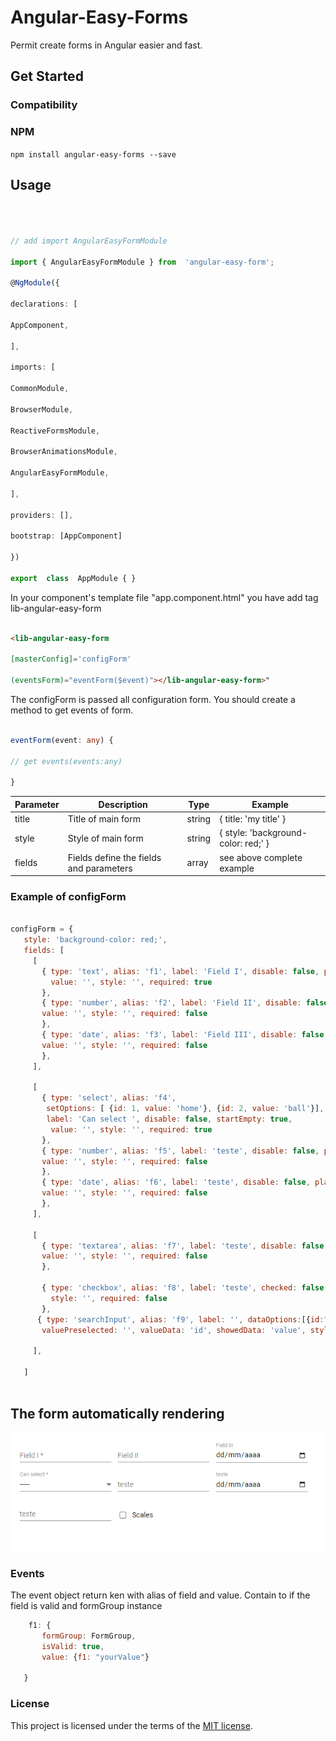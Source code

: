 # Angular-Easy-Forms

  

Permit create forms in Angular easier and fast.

  
  

## Get Started

  

### Compatibility

  

### NPM

  

`npm install angular-easy-forms --save`

  
  

## Usage

  

```ts

  

// add import AngularEasyFormModule

import { AngularEasyFormModule } from  'angular-easy-form';

@NgModule({

declarations: [

AppComponent,

],

imports: [

CommonModule,

BrowserModule,

ReactiveFormsModule,

BrowserAnimationsModule,

AngularEasyFormModule,

],

providers: [],

bootstrap: [AppComponent]

})

export  class  AppModule { }


```
 

In your component's template file "app.component.html" you have add tag lib-angular-easy-form

  ```html

<lib-angular-easy-form

[masterConfig]='configForm'

(eventsForm)="eventForm($event)"></lib-angular-easy-form>"

```

  

The configForm is passed all configuration form. You should create a method to get events of form.
```ts

eventForm(event: any) {

// get events(events:any)

}

```




| Parameter   |  Description  |  Type  |  Example | 
| ------------------- | ------------------- | ------------------- | ------------------- |
|  title |  Title of main form | string  | { title: 'my title' } |
|  style |  Style of main form | string | { style: 'background-color: red;' } |
|  fields |  Fields define the fields and parameters | array |  see above complete example |




 ### Example of configForm

 

 ```javascript

 configForm = {
    style: 'background-color: red;',
    fields: [
      [
        { type: 'text', alias: 'f1', label: 'Field I', disable: false, placeholder: '',
          value: '', style: '', required: true
        },
        { type: 'number', alias: 'f2', label: 'Field II', disable: false, placeholder: '',
        value: '', style: '', required: false
        },
        { type: 'date', alias: 'f3', label: 'Field III', disable: false, placeholder: '',
        value: '', style: '', required: false
        },
      ],

      [
        { type: 'select', alias: 'f4',
         setOptions: [ {id: 1, value: 'home'}, {id: 2, value: 'ball'}],
         label: 'Can select ', disable: false, startEmpty: true,
          value: '', style: '', required: true
        },
        { type: 'number', alias: 'f5', label: 'teste', disable: false, placeholder: '',
        value: '', style: '', required: false
        },
        { type: 'date', alias: 'f6', label: 'teste', disable: false, placeholder: '',
        value: '', style: '', required: false
        },
      ],

      [
        { type: 'textarea', alias: 'f7', label: 'teste', disable: false, placeholder: '',
        value: '', style: '', required: false
        },

        { type: 'checkbox', alias: 'f8', label: 'teste', checked: false,
          style: '', required: false
        },
       { type: 'searchInput', alias: 'f9', label: '', dataOptions:[{id:"cat", value:"cat"}, {id:"dog", value:"dog"}], validate: false, 
        valuePreselected: '', valueData: 'id', showedData: 'value', style: ''}, 
        
      ],

    ]
   

```

## The form automatically rendering



![alt tag](https://github.com/renatodysouza/easyform/blob/main/form.PNG)


### Events

The event object return ken with alias of field and value. Contain to if the field is valid and formGroup instance


 ```javascript
     f1: {
        formGroup: FormGroup,
        isValid: true,
        value: {f1: "yourValue"}

    }

```

### License


This project is licensed under the terms of the [MIT license](/LICENSE).